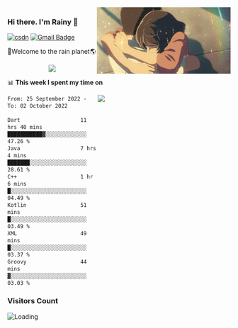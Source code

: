 <img  align='right' height="150" src="https://github.com/LikeRainDay/LikeRainDay/blob/master/pic/img_rain_1.gif?raw=true">



### Hi there. I'm Rainy :lemon:

[![csdn](https://img.shields.io/badge/-csdn-c14438?style=flat-square&logo=c&logoColor=white)](https://blog.csdn.net/qq_15807167)
[![Gmail Badge](https://img.shields.io/badge/-gmail-c14438?style=flat-square&logo=Gmail&logoColor=white&link=mailto:houshuai0816@gmail.com)](mailto:houshuai0816@gmail.com)

🚀Welcome to the rain planet🌎

<center>
<img align='center'  src="https://source.unsplash.com/random/1200x600">
</center>

📊 **This week I spent my time on**

<img align='right'   width="300" src="https://github-readme-stats.vercel.app/api?username=LikeRainDay&show_icons=true&title_color=fff&icon_color=79ff97&text_color=9f9f9f&bg_color=151515&count_private=true">

<!--START_SECTION:waka-->

```text
From: 25 September 2022 - To: 02 October 2022

Dart                   11 hrs 40 mins  ███████████▓░░░░░░░░░░░░░   47.26 %
Java                   7 hrs 4 mins    ███████░░░░░░░░░░░░░░░░░░   28.61 %
C++                    1 hr 6 mins     █░░░░░░░░░░░░░░░░░░░░░░░░   04.49 %
Kotlin                 51 mins         █░░░░░░░░░░░░░░░░░░░░░░░░   03.49 %
XML                    49 mins         █░░░░░░░░░░░░░░░░░░░░░░░░   03.37 %
Groovy                 44 mins         ▓░░░░░░░░░░░░░░░░░░░░░░░░   03.03 %
```

<!--END_SECTION:waka-->

### Visitors Count
<img align="left" src = "https://profile-counter.glitch.me/LikeRainDay/count.svg" alt ="Loading">
